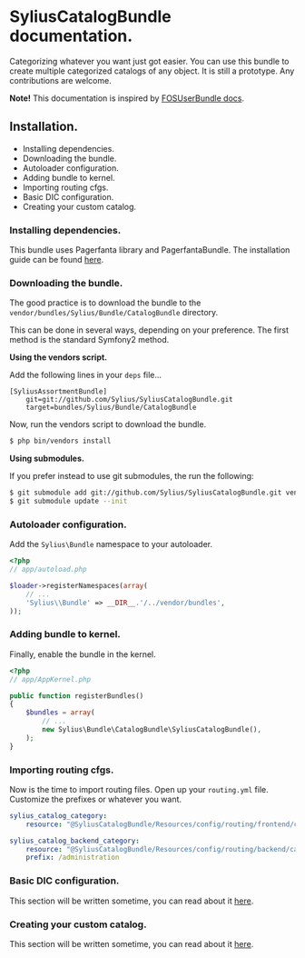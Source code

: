SyliusCatalogBundle documentation.
=====================================

Categorizing whatever you want just got easier.
You can use this bundle to create multiple categorized catalogs of any object.
It is still a prototype. Any contributions are welcome.

**Note!** This documentation is inspired by [FOSUserBundle docs](https://github.com/FriendsOfSymfony/FOSUserBundle/blob/master/Resources/doc/index.md).

Installation.
-------------

+ Installing dependencies.
+ Downloading the bundle.
+ Autoloader configuration.
+ Adding bundle to kernel.
+ Importing routing cfgs.
+ Basic DIC configuration.
+ Creating your custom catalog.

### Installing dependencies.

This bundle uses Pagerfanta library and PagerfantaBundle.
The installation guide can be found [here](https://github.com/whiteoctober/WhiteOctoberPagerfantaBundle).

### Downloading the bundle.

The good practice is to download the bundle to the `vendor/bundles/Sylius/Bundle/CatalogBundle` directory.

This can be done in several ways, depending on your preference. The first
method is the standard Symfony2 method.

**Using the vendors script.**

Add the following lines in your `deps` file...

```
[SyliusAssortmentBundle]
    git=git://github.com/Sylius/SyliusCatalogBundle.git
    target=bundles/Sylius/Bundle/CatalogBundle
```

Now, run the vendors script to download the bundle.

``` bash
$ php bin/vendors install
```

**Using submodules.**

If you prefer instead to use git submodules, the run the following:

``` bash
$ git submodule add git://github.com/Sylius/SyliusCatalogBundle.git vendor/bundles/Sylius/Bundle/CatalogBundle
$ git submodule update --init
```

### Autoloader configuration.

Add the `Sylius\Bundle` namespace to your autoloader.

``` php
<?php
// app/autoload.php

$loader->registerNamespaces(array(
    // ...
    'Sylius\\Bundle' => __DIR__.'/../vendor/bundles',
));
```

### Adding bundle to kernel.

Finally, enable the bundle in the kernel.

``` php
<?php
// app/AppKernel.php

public function registerBundles()
{
    $bundles = array(
        // ...
        new Sylius\Bundle\CatalogBundle\SyliusCatalogBundle(),
    );
}
```
### Importing routing cfgs.

Now is the time to import routing files. Open up your `routing.yml` file. Customize the prefixes or whatever you want.

``` yaml
sylius_catalog_category:
    resource: "@SyliusCatalogBundle/Resources/config/routing/frontend/category.yml"

sylius_catalog_backend_category:
    resource: "@SyliusCatalogBundle/Resources/config/routing/backend/category.yml"
    prefix: /administration
```

### Basic DIC configuration.

This section will be written sometime, you can read about it [here](http://blog.diweb.pl/7/easy-categorizing-with-symfony2).

### Creating your custom catalog.

This section will be written sometime, you can read about it [here](http://blog.diweb.pl/7/easy-categorizing-with-symfony2).
